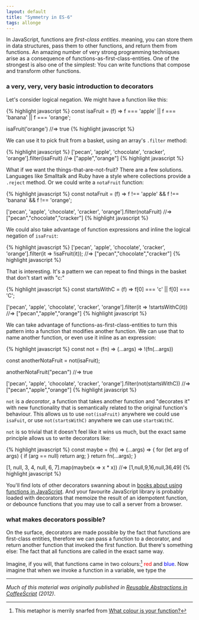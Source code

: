 ```yaml
---
layout: default
title: "Symmetry in ES-6"
tags: allonge
---
```


In JavaScript, functions are *first-class entities*. meaning, you can store them in data structures, pass them to other functions, and return them from functions. An amazing number of very strong programming techniques arise as a consequence of functions-as-first-class-entities. One of the strongest is also one of the simplest: You can write functions that compose and transform other functions.

### a very, very, very basic introduction to decorators

Let's consider logical negation. We might have a function like this:

{% highlight javascript %}
const isaFruit = (f) =>
  f === 'apple' || f === 'banana' || f === 'orange';

isaFruit('orange')
  //=> true
{% highlight javascript %}

We can use it to pick fruit from a basket, using an array's `.filter` method:

{% highlight javascript %}
['pecan', 'apple', 'chocolate', 'cracker', 'orange'].filter(isaFruit)
  //=> ["apple","orange"]
{% highlight javascript %}

What if we want the things-that-are-not-fruit? There are a few solutions. Languages like Smalltalk and Ruby have a style where collections provide a `.reject` method. Or we could write a `notaFruit` function:

{% highlight javascript %}
const notaFruit = (f) =>
  f !== 'apple' && f !== 'banana' && f !== 'orange';

['pecan', 'apple', 'chocolate', 'cracker', 'orange'].filter(notaFruit)
  //=> ["pecan","chocolate","cracker"]
{% highlight javascript %}

We could also take advantage of function expressions and inline the logical negation of `isaFruit`:

{% highlight javascript %}
['pecan', 'apple', 'chocolate', 'cracker', 'orange'].filter(it => !isaFruit(it));
  //=> ["pecan","chocolate","cracker"]
{% highlight javascript %}

That is interesting. It's a pattern we can repeat to find things in the basket that don't start with "c:"

{% highlight javascript %}
const startsWithC = (f) =>
  f[0] === 'c' || f[0] === 'C';

['pecan', 'apple', 'chocolate', 'cracker', 'orange'].filter(it => !startsWithC(it))
  //=> ["pecan","apple","orange"]
{% highlight javascript %}

We can take advantage of functions-as-first-class-entities to turn this pattern into a function that modifies another function. We can use that to name another function, or even use it inline as an expression:

{% highlight javascript %}
const not = (fn) =>
  (...args) =>
    !(fn(...args))
    
const anotherNotaFruit = not(isaFruit);

anotherNotaFruit("pecan")
  //=> true

['pecan', 'apple', 'chocolate', 'cracker', 'orange'].filter(not(startsWithC))
  //=> ["pecan","apple","orange"]
{% highlight javascript %}

`not` is a *decorator*, a function that takes another function and "decorates it" with new functionality that is semantically related to the original function's behaviour. This allows us to use `not(isaFruit)` anywhere we could use `isaFuit`, or use `not(startsWithC)` anywhere we can use `startsWithC`.

`not` is so trivial that it doesn't feel like it wins us much, but the exact same principle allows us to write decorators like:

{% highlight javascript %}
const maybe = (fn) =>
  (...args) => {
    for (let arg of args) {
      if (arg == null) return arg;
    }
    return fn(...args);
  }
    
[1, null, 3, 4, null, 6, 7].map(maybe(x => x * x))
  //=> [1,null,9,16,null,36,49]
{% highlight javascript %}

You'll find lots of other decorators swanning about in [books about using functions in JavaScript](https://leanpub.com/javascriptallongesix "Shameless plug for the author's book"). And your favourite JavaScript library is probably loaded with decorators that memoize the result of an idempotent function, or debounce functions that you may use to call a server from a browser.

### what makes decorators possible?

On the surface, decorators are made possible by the fact that functions are first-class entities, therefore we can pass a function to a decorator, and return another function that invoked the first function. But there's something else: The fact that all functions are called in the exact same way.

Imagine, if you will, that functions came in two colours:[^colours] <span style="color: red;">red</span> and <span style="color: blue;">blue</span>. Now imagine that when we invoke a function in a variable, we type the 

[^colours]: This metaphor is merrily snarfed from [What colour is your function?](http://journal.stuffwithstuff.com/2015/02/01/what-color-is-your-function/)

---

*Much of this material was originally published in [Reusable Abstractions in CoffeeScript](https://github.com/raganwald-deprecated/homoiconic/blob/master/2012/01/reuseable-abstractions.md) (2012)*.
